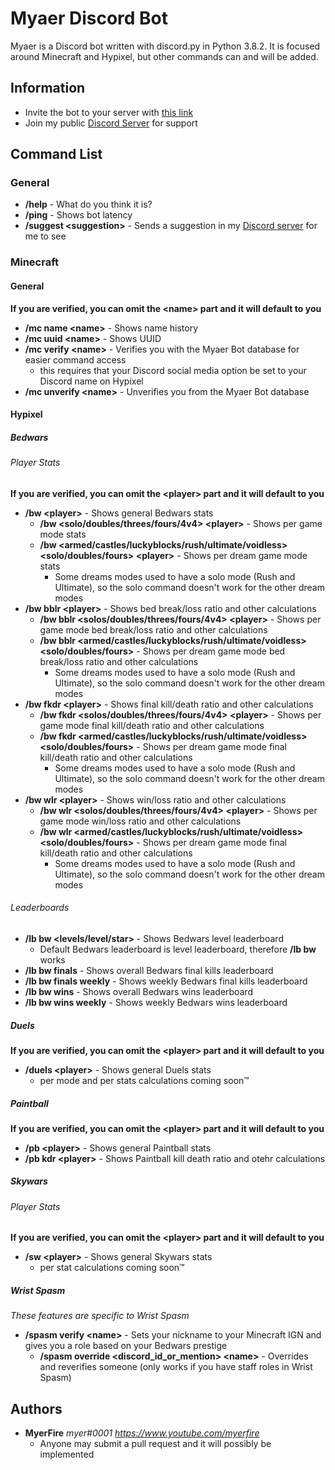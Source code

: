 # Myaer Discord Bot
Myaer is a Discord bot written with discord.py in Python 3.8.2. It is focused around Minecraft and Hypixel, but other commands can and will be added.
## Information
- Invite the bot to your server with [this link](https://discord.com/api/oauth2/authorize?client_id=700133917264445480&permissions=8&scope=bot)
- Join my public [Discord Server](https://inv.wtf/myerfire) for support
## Command List
### General
- **/help** - What do you think it is?
- **/ping** - Shows bot latency
- **/suggest \<suggestion\>** - Sends a suggestion in my [Discord server](https://inv.wtf/myerfire) for me to see
### Minecraft
#### General
**If you are verified, you can omit the \<name\> part and it will default to you**
- **/mc name \<name\>** - Shows name history
- **/mc uuid \<name\>** - Shows UUID
- **/mc verify \<name\>** - Verifies you with the Myaer Bot database for easier command access
  - this requires that your Discord social media option be set to your Discord name on Hypixel
- **/mc unverify \<name\>** - Unverifies you from the Myaer Bot database
#### Hypixel
##### Bedwars
###### Player Stats
**If you are verified, you can omit the \<player\> part and it will default to you**
- **/bw \<player\>** - Shows general Bedwars stats
  - **/bw \<solo/doubles/threes/fours/4v4\> \<player\>** - Shows per game mode stats
  - **/bw \<armed/castles/luckyblocks/rush/ultimate/voidless\> \<solo/doubles/fours\> \<player\>** - Shows per dream game mode stats
    - Some dreams modes used to have a solo mode (Rush and Ultimate), so the solo command doesn't work for the other dream modes
- **/bw bblr \<player\>** - Shows bed break/loss ratio and other calculations
  - **/bw bblr \<solos/doubles/threes/fours/4v4\> \<player\>** - Shows per game mode bed break/loss ratio and other calculations
  - **/bw bblr \<armed/castles/luckyblocks/rush/ultimate/voidless\> \<solo/doubles/fours\>** - Shows per dream game mode bed break/loss ratio and other calculations
    - Some dreams modes used to have a solo mode (Rush and Ultimate), so the solo command doesn't work for the other dream modes
- **/bw fkdr \<player\>** - Shows final kill/death ratio and other calculations
  - **/bw fkdr \<solos/doubles/threes/fours/4v4\> \<player\>** - Shows per game mode final kill/death ratio and other calculations
  - **/bw fkdr \<armed/castles/luckyblocks/rush/ultimate/voidless\> \<solo/doubles/fours\>** - Shows per dream game mode final kill/death ratio and other calculations
    - Some dreams modes used to have a solo mode (Rush and Ultimate), so the solo command doesn't work for the other dream modes
- **/bw wlr \<player\>** - Shows win/loss ratio and other calculations
  - **/bw wlr \<solos/doubles/threes/fours/4v4\> \<player\>** - Shows per game mode win/loss ratio and other calculations
  - **/bw wlr \<armed/castles/luckyblocks/rush/ultimate/voidless\> \<solo/doubles/fours\>** - Shows per dream game mode final kill/death ratio and other calculations
    - Some dreams modes used to have a solo mode (Rush and Ultimate), so the solo command doesn't work for the other dream modes
###### Leaderboards
- **/lb bw \<levels/level/star\>** - Shows Bedwars level leaderboard
  - Default Bedwars leaderboard is level leaderboard, therefore **/lb bw** works
- **/lb bw finals** - Shows overall Bedwars final kills leaderboard
- **/lb bw finals weekly** - Shows weekly Bedwars final kills leaderboard
- **/lb bw wins** - Shows overall Bedwars wins leaderboard
- **/lb bw wins weekly** - Shows weekly Bedwars wins leaderboard

##### Duels
**If you are verified, you can omit the \<player\> part and it will default to you**
- **/duels \<player\>** - Shows general Duels stats
	- per mode and per stats calculations coming soon™

##### Paintball
**If you are verified, you can omit the \<player\> part and it will default to you**
- **/pb \<player\>** - Shows general Paintball stats
- **/pb kdr \<player\>** - Shows Paintball kill death ratio and otehr calculations
##### Skywars
###### Player Stats
**If you are verified, you can omit the \<player\> part and it will default to you**
- **/sw \<player\>** - Shows general Skywars stats
  - per stat calculations coming soon™
##### Wrist Spasm
*These features are specific to Wrist Spasm*
- **/spasm verify \<name\>** - Sets your nickname to your Minecraft IGN and gives you a role based on your Bedwars prestige
  - **/spasm override \<discord_id_or_mention\> \<name\>** - Overrides and reverifies someone (only works if you have staff roles in Wrist Spasm)

## Authors
- **MyerFire** *myer#0001* *https://www.youtube.com/myerfire*
  - Anyone may submit a pull request and it will possibly be implemented

